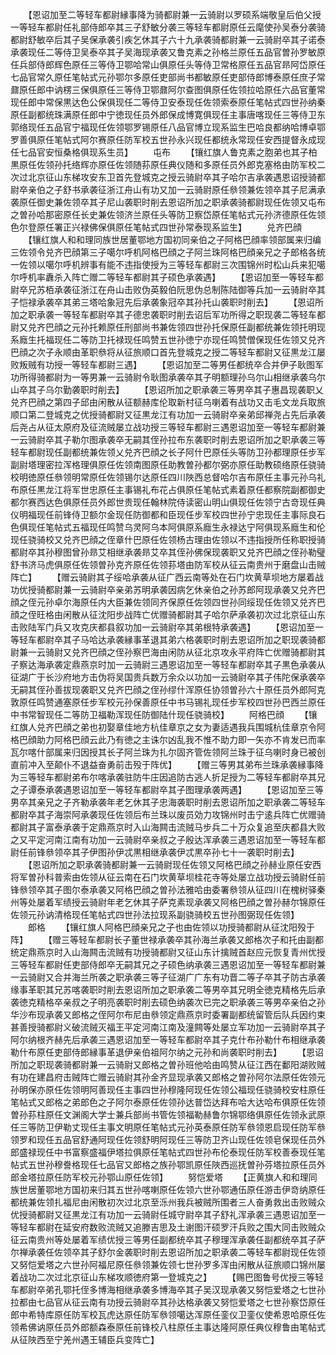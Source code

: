 <!-- { "loadSidebar": true } -->
　　【恩诏加至二等轻车都尉縁事降为骑都尉兼一云骑尉以罗硕系端敬皇后伯父授一等轻车都尉任礼部侍郎卒其三子舒敏分袭三等轻车都尉原任云麾使孙吴泰分袭骑都尉舒敏卒后其子吴保承袭引疾乞休其子六十九承袭骑都尉兼一云骑尉卒其子诺泰承袭现任二等侍卫吴泰卒其子吴海现承袭又鲁克素之孙格兰原任五品官曽孙罗敏原任兵部侍郎辉色原任三等侍卫鄂哈常山俱原任头等侍卫常格原任五品官昻阿岱原任七品官常久原任笔帖式元孙鄂尔多原任吏部尚书都敏原任吏部侍郎博泰原任庶子常鼐原任郎中讷楞三保俱原任三等侍卫鄂鼐阿尔查图俱原任佐领拉哈原任六品官董常现任郎中常保黒达色公保俱现任二等侍卫安泰现任佐领索泰原任笔帖式四世孙纳秦原任副都统珠满原任郎中宁徳现任员外郎保成博寛俱现任主事唐喀现任三等侍卫东郭络现任五品官宁福现任佐领鄂罗锡原任八品官博立现系监生巴哈良都纳哈博卓鄂罗善俱原任笔帖式阿尔赛原任防军校五世孙永兴现任都统永常现任安西提督永成现任七品官安恒桑格俱现系生员】
　　屯布
　　【镶红旗人鲁克素之胞弟也其子柏黒原任佐领孙托络辉亦原任佐领随荪原任典仪随和多原任员外郎克塞格由防军校二次过北京征山东梯攻安东卫首先登城克之授云骑尉卒其子哈尔吉承袭遇恩诏授骑都尉卒亲伯之子舒书承袭征浙江舟山有功又加一云骑尉原任叅领兼佐领卒其子尼满承袭原任御史兼佐领卒其子尼山袭职时削去恩诏所加之职承袭骑都尉现任佐领又屯布之曽孙哈那密原任长史兼佐领济兰原任头等防卫察岱原任笔帖式元孙济德原任佐领色尔登原任署正兴禄佛保俱原任笔帖式四世孙常泰现系监生】
　　兑齐巴顔
　　【镶红旗人和和理同族世居董鄂地方国初同亲伯之子阿格巴顔率领部属来归编三佐领令兑齐巴顔第三子噶尔呼机阿格巴顔之子阿兰珠阿格巴顔亲兄之子郎格各统一佐领以噶尔呼机辨事有能不违指使授为三等轻车都尉三次围锦州时松山兵来犯噶尔呼机率纛杀入阵亡赠二等轻车都尉其子硕色承袭遇】
　　【恩诏加至一等轻车都尉卒兄苏栢承袭征浙江在舟山击败伪英毅伯阮思伪总制陈陆御等兵加一云骑尉卒其子恺禄承袭卒其弟三塔哈象冠先后承袭象冠卒其孙托山袭职时削去】
　　【恩诏所加之职承袭一等轻车都尉卒其子德忠袭职时削去诏后军功所得之职现袭二等轻车都尉又兑齐巴顔之元孙托赖原任刑部尚书兼佐领四世孙托保原任副都统兼佐领托明现系廕生托福现任二等防卫托禄现任鸣赞五世孙徳宁亦现任鸣赞僧保现任佐领又兑齐巴顔之次子永顺由革职叅将从征旅顺口首先登城克之授二等轻车都尉又征黒龙江屡败叛贼有功授一等轻车都尉三遇】
　　【恩诏加至二等男任都统卒合并伊子耿图军功所得骑都尉为一等男兼一云骑尉令耿图承袭卒其子明额理孙乌尔山相继承袭乌尔山卒其子乌尔勤袭职时削去】
　　【恩诏所加之职承袭三等男卒其子惠昌现袭职乂兑齐巴顔之第四子邱由闲散从征额赫库伦取新村征乌喇着有战功又击毛文龙兵取旅顺口第二登城克之优授骑都尉又征黒龙江有功加一云骑尉卒亲弟邱禅尧占先后承袭后尧占从征太原府及征流贼屡立战功授三等轻车都尉三遇恩诏加至一等轻车都尉兼一云骑尉卒其子勒尔图承袭卒无嗣其侄孙拉布东袭职时削去恩诏所加之职承袭三等轻车都尉现任副都统兼佐领乂兑齐巴顔之长子阿什巴原任头等防卫孙都理原任步军副尉塔理密拉浑格理俱原任佐领南图原任助教曽孙都尔弼亦原任助教硕络原任骁骑校明徳原任叅领明常原任佐领锡尔达原任四川陜西总督哈尔吉布原任主事元孙乌礼布原任黒龙江将军世忠原任主事锡礼布花占俱原任笔帖式素着原任都察院副都御史都尔赛西达色俱原任员外郎世贵现任翰林院侍读密山明山俱现任佐领宁古竒现任典仪明福现任前锋侍卫额尔金现任防御都和臣现任步军校四世孙宁忠现任主事际良石色俱现任笔帖式五福现任鸣赞乌灵阿乌本阿俱原系廕生永禄达宁阿俱现系廕生和伦现任骁骑校又兑齐巴顔之侄章什巴原任佐领杨古理由佐领以不违指授所任称职授骑都尉卒其孙穆图曾孙昻艾相继承袭昻艾卒其侄孙佛保现袭职又兑齐巴顔之侄孙勒璧舒书济马虎俱原任佐领曽孙克齐原任佐领荪塔由防军校从征云南贵州于磨盘山击贼阵亡】
　　【赠云骑尉其子绥哈承袭从征广西云南等处在石门坎黄草坝地方屡着战功优授骑都尉兼一云骑尉卒亲弟苏明承袭因病乞休亲伯之孙苏郎阿现承袭又兑齐巴顔之侄元孙卓尔海原任内大臣兼佐领同齐保原任佐领四世孙同绥现任佐领又兑齐巴顔之侄旺格由闲散从征沈阳步战阵亡优赠骑都尉其子哈尔萨承袭初次过北京征山东击败陆军门兵又攻克庆都县叙功加一云骑尉卒其弟根特承袭遇】
　　【恩诏加至一等轻车都尉卒其子马哈达承袭縁事革退其弟六格袭职时削去恩诏所加之职现袭骑都尉兼一云骑尉又兑齐巴顔之侄孙察巴海由闲防从征北京攻永平府阵亡优赠骑都尉其子察达海承袭定鼎燕京时加一云骑尉三遇恩诏加至一等轻车都尉卒其子黒色承袭从征湖广于长沙府地方击伪将吴国贵兵数万余众以功加一云骑尉卒其子伟陀保承袭卒无嗣其侄孙善拔现袭职又兑齐巴顔之侄孙缪什浑原任协领曽孙六十原任员外郎阿克敦原任鸣赞通塞原任步军校元孙保善原任中书马锡礼现任步军校四世孙巴西兰原任中书常智现任二等防卫福勒浑现任防御陆什现任骁骑校】
　　阿格巴顔
　　【镶红旗人兑齐巴顔之弟也初娶章佳地方杭佳章京之女为妻适遇我兵围城杭佳章京令阿格巴顔助力阿格巴顔云此乃有徳之主诛尔凶乱我不惟不助力即一矢亦不肯发已而率瓦尔喀什部属来归因授其长子阿兰珠为扎尔固齐管佐领阿兰珠于征乌喇时身已被创直前冲入至颠仆不退益奋勇前击殁于阵优】
　　【赠三等男其弟布兰珠承袭縁事降为三等轻车都尉弟布尔喀承袭驻防牛庄因追防古逃人折足授为二等轻车都尉卒其兄之子谭泰承袭遇恩诏加至一等轻车都尉卒其子图理承袭两遇】
　　【恩诏加至三等男卒其亲兄之子齐勒承袭年老乞休其子忠海袭职时削去恩诏所加之职承袭二等轻车都尉卒其子海崇阿承袭现任佐领后布兰珠以废员効力攻锦州时击宁逺兵阵亡优赠骑都尉其子富泰承袭于定鼎燕京时入山海闗击流贼马步兵二十万众复追至庆都县大败之又平定河南江南有功加一云骑尉卒亲叔之子殷达浑承袭三遇恩诏加至一等轻车都尉任前锋叅领卒其子伊图孙伊忒黒相继承袭伊忒黒卒孙七十一袭职时削去】
　　【恩诏所加之职承袭骑都尉兼一云骑尉现任佐领又阿格巴顔之孙赫业原任安西将军曽孙科普索由佐领从征云南在石门坎黄草坝桂花寺等处屡立战功授云骑尉任前锋叅领卒其子图尔泰承袭又阿格巴顔之曽孙法雅哈由委署叅领从征四川在槐树驿秦州等处屡着军绩授云骑尉年老乞休其子萨克素现承袭又阿格巴顔之曽孙赫尔锦原任佐领元孙讷清格现任笔帖式四世孙法拉现系副骁骑校五世孙图弼现任佐领】
　　郎格
　　【镶红旗人阿格巴顔亲兄之子也由佐领以功授骑都尉从征沈阳殁于阵】
　　【赠三等轻车都尉长子董世禄承袭卒其孙海兰承袭又郎格次子和托由副都统定鼎燕京时入山海闗击流贼有功授骑都尉又征山东计擒贼首赵应元恢复青州优授三等轻车都尉任吏部侍郎卒无嗣其兄之子硕色纳承袭三遇恩诏加至一等轻车都尉兼一云骑尉又合并海兰所袭之职承袭三等子征湖广广东有功晋二等子卒其子防古承袭缘事革职其兄苏喀袭职时削去恩诏所加之职承袭二等男卒其兄明全徳克精格先后承袭徳克精格卒亲叔之子明亮袭职时削去硕色纳袭次已完之职承袭三等男卒亲伯之孙华沙布现承袭又郎格之侄阿尔布尼由叅领定鼎燕京时委署副都统留管后队兵因约束甚善授骑都尉义破流贼灭福王平定河南江南及潼闗等处屡立军功加一云骑尉卒其子阿尔纳根齐赫先后承袭三遇恩诏加至一等轻车都尉卒其子克什布孙勒什布相继承袭勒什布原任吏部侍郎縁事革退伊亲伯祖阿尔纳之元孙和尚袭职时削去】
　　【恩诏所加之职现袭骑都尉兼一云骑尉又郎格之曽孙班他哈由鸣赞从征江西在鄱阳湖败贼有功在建昌府击贼阵亡赠云骑尉其孙金齐显现承袭又郎格之曽孙阿尔法原任佐领元孙明保亦原任佐领明阿善现任主事四世孙穆隆阿现任佐领公福现任骁骑校安柱原任笔帖式又郎格之弟郎色之子阿尔泰原任佐领孙达普岱达拜布哈大达哈布俱原任佐领曽孙荪柱原任文渊阁大学士兼兵部尚书管佐领福勒赫鲁尔锦鄂络俱原任佐领永武原任三等防卫伊勒丈现任主事文明原任笔帖式元孙英泰原任防军叅领恩启现任防军叅领罗和现任五品官舒通阿现任佐领舒明阿现任三等防卫齐山现任佐领皂保现任员外郎盛禄现任中书富察盛福伊塔拉俱原任笔帖式四世孙布伦泰现任防军校善泰现任笔帖式五世孙穆誊格现任七品官又郎格之族孙鄂凯原任陜西巡抚曽孙芬塔拉原任员外郎金塔拉原任防军校元孙鄂山原任佐领】
　　努恺爱塔
　　【正黄旗人和和理同族世居董鄂地方国初来归其五世孙喀喇原任佐领六世孙鄂通伍原任游击伊竒纳原任都统兼佐领扎福尼由闲散初次过北京至泺州我兵被贼所围者三人奋勇救出击败贼众优授骑都尉又征黒龙江有功加一云骑尉任城守尉卒其子舒礼浑承袭三遇恩诏加至一等轻车都尉在延安府数败流贼又追滕吉思及土谢图汗硕罗汗兵败之围大同击败贼众征云南贵州等处屡着军绩优授三等男任副都统卒其子穆理浑承袭任副都统卒其子萨尔禅承袭任佐领卒其子舒尔金袭职时削去恩诏所加之职承袭二等轻车都尉现任佐领又努恺爱塔之六世孙阿福尼原任叅领兼佐领七世孙罗多浑由闲散从征旅顺口锦州屡着战功二次过北京征山东梯攻顺徳府第一登城克之】
　　【赐巴图鲁号优授三等轻车都尉卒弟孔鄂托侄多博海相继承袭多博海卒其子吴汉现承袭又努恺爱塔之七世孙拉都由七品官从征云南有功授云骑尉卒其孙达格承袭又努恺爱塔之七世孙察岱原任郎中希特库原任防军校瓦虎达原任防军叅领噶达浑原任銮仪卫銮仪使希恩哈原任佐领希佛讷原任员外郎额森泰原任前锋校八柱原任主事达隆阿原任典仪穆鲁由笔帖式从征陜西至宁羌州遇王辅臣兵变阵亡】
